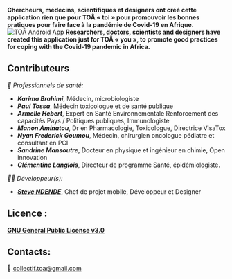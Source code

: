 **Chercheurs, médecins, scientifiques et designers ont créé cette application rien que pour TOÂ « toi » pour promouvoir les bonnes pratiques pour faire face à la pandémie de Covid-19 en Afrique.**
![TOÂ Android App](https://github.com/AfricaDevs/APP-SANTE-AFRIQUE-VS-COVID19-TOA-Android/raw/master/screenshots/francais-french/promo_1024_500.jpg)
**Researchers, doctors, scientists and designers have created this application just for TOÂ « you », to promote good practices for coping with the Covid-19 pandemic in Africa.**

## Contributeurs

*:hospital: Professionnels de santé:*
- ***Karima Brahimi***, Médecin, microbiologiste
- ***Paul Tossa***, Médecin toxicologue et de santé publique
- ***Armelle Hebert***, Expert en Santé Environnementale Renforcement des capacités Pays / Politiques publiques, Immunologiste
- ***Manon Aminatou***, Dr en Pharmacologie, Toxicologue, Directrice VisaTox
- ***Nyan  Frederick Goumou***, Médecin, chirurgien  oncologue pédiatre et consultant en PCI 
- ***Sandrine Mansoutre***, Docteur en physique et ingénieur en chimie, Open innovation
- ***Clémentine Langlois***, Directeur de programme Santé, épidémiologiste.

*👨‍💻 Développeur(s):*
- ***[Steve NDENDE](https://www.github.com/steve111MV)***, Chef de projet mobile, Développeur et Designer

## Licence :
**[GNU General Public License v3.0](https://www.gnu.org/licenses/gpl-3.0.html)**

## Contacts:
:email: [collectif.toa@gmail.com](mailto:collectif.toa@gmail.com)